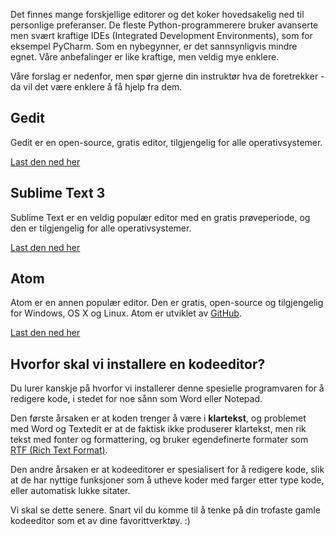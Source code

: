 Det finnes mange forskjellige editorer og det koker hovedsakelig ned til personlige preferanser. De fleste Python-programmerere bruker avanserte men svært kraftige IDEs (Integrated Development Environments), som for eksempel PyCharm. Som en nybegynner, er det sannsynligvis mindre egnet. Våre anbefalinger er like kraftige, men veldig mye enklere.

Våre forslag er nedenfor, men spør gjerne din instruktør hva de foretrekker - da vil det være enklere å få hjelp fra dem.

## Gedit

Gedit er en open-source, gratis editor, tilgjengelig for alle operativsystemer.

[Last den ned her](https://wiki.gnome.org/Apps/Gedit#Download)

## Sublime Text 3

Sublime Text er en veldig populær editor med en gratis prøveperiode, og den er tilgjengelig for alle operativsystemer.

[Last den ned her](https://www.sublimetext.com/3)

## Atom

Atom er en annen populær editor. Den er gratis, open-source og tilgjengelig for Windows, OS X og Linux. Atom er utviklet av [GitHub](https://github.com/).

[Last den ned her](https://atom.io/)

## Hvorfor skal vi installere en kodeeditor?

Du lurer kanskje på hvorfor vi installerer denne spesielle programvaren for å redigere kode, i stedet for noe sånn som Word eller Notepad.

Den første årsaken er at koden trenger å være i **klartekst**, og problemet med Word og Textedit er at de faktisk ikke produserer klartekst, men rik tekst med fonter og formattering, og bruker egendefinerte formater som [RTF (Rich Text Format)](https://en.wikipedia.org/wiki/Rich_Text_Format).

Den andre årsaken er at kodeeditorer er spesialisert for å redigere kode, slik at de har nyttige funksjoner som å utheve koder med farger etter type kode, eller automatisk lukke sitater.

Vi skal se dette senere. Snart vil du komme til å tenke på din trofaste gamle kodeeditor som et av dine favorittverktøy. :)